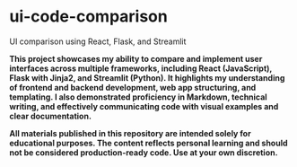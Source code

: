 # ui-code-comparison
UI comparison using React, Flask, and Streamlit


__This project showcases my ability to compare and implement user interfaces across multiple frameworks, including React (JavaScript), Flask with Jinja2, and Streamlit (Python). 
It highlights my understanding of frontend and backend development, web app structuring, and templating. 
I also demonstrated proficiency in Markdown, technical writing, and effectively communicating code with visual examples and clear documentation.__


__All materials published in this repository are intended solely for educational purposes. 
The content reflects personal learning and should not be considered production-ready code. 
Use at your own discretion.__

